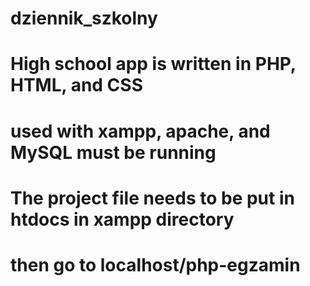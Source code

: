 # dziennik_szkolny
# High school app is written in PHP, HTML, and CSS
# used with xampp, apache, and MySQL must be running
# The project file needs to be put in htdocs in xampp directory
# then go to localhost/php-egzamin
